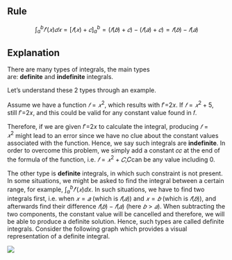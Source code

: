 ## Rule
$$\int_a^b𝑓'(𝑥)𝑑𝑥=[𝑓(𝑥)+𝑐]_a^b=(𝑓(𝑏)+𝑐)−(𝑓(𝑎)+𝑐)=𝑓(𝑏)−𝑓(𝑎)$$

## Explanation

There are many types of integrals, the main types are: **definite** and **indefinite** integrals.

Let’s understand these 2 types through an example.

Assume we have a function $𝑓=𝑥^2$, which results with 𝑓′=2𝑥. If $𝑓=𝑥^2+5$, still 𝑓′=2𝑥, and this could be valid for any constant value found in 𝑓.

Therefore, if we are given 𝑓′=2𝑥 to calculate the integral, producing $𝑓=𝑥^2$ might lead to an error since we have no clue about the constant values associated with the function. Hence, we say such integrals are **indefinite**. In order to overcome this problem, we simply add a constant 𝑐𝑐 at the end of the formula of the function, i.e. $𝑓=𝑥^2+𝐶$,𝐶can be any value including 0.

The other type is **definite** integrals, in which such constraint is not present. In some situations, we might be asked to find the integral between a certain range, for example, $\int_a^b 𝑓'(𝑥)dx$. In such situations, we have to find two integrals first, i.e. when $𝑥=𝑎$ (which is $𝑓(𝑎)$) and $𝑥=𝑏$ (which is $𝑓(𝑏)$), and afterwards find their difference $𝑓(𝑏)−𝑓(𝑎)$ (here $𝑏>𝑎$). When subtracting the two components, the constant value will be cancelled and therefore, we will be able to produce a definite solution. Hence, such types are called definite integrals. Consider the following graph which provides a visual representation of a definite integral.

![](../../../../meri-public/garden/e886f513dd54df343d8057a9c870dc62.png)